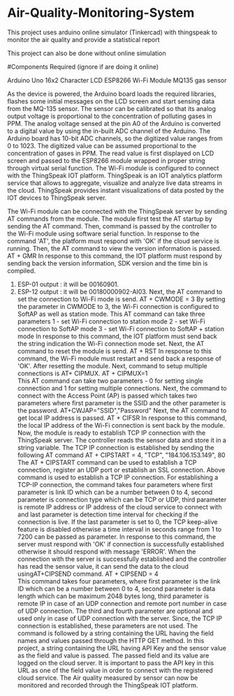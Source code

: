 # Air-Quality-Monitoring-System
 This project uses arduino online simulator (Tinkercad) with thingspeak to monitor the air quality and provide a statistical report
  
 This project can also be done without online simulation
 
 #Components Required (ignore if are doing it online)
 
 Arduino Uno
 16x2 Character LCD
 ESP8266 Wi-Fi Module
 MQ135 gas sensor
 
 As the device is powered, the Arduino board loads the required libraries, flashes some initial messages on the LCD screen and start sensing data from the MQ-135 sensor. The sensor can be calibrated so that its analog output voltage is proportional to the concentration of polluting gases in PPM. The analog voltage sensed at the pin A0 of the Arduino is converted to a digital value by using the in-built ADC channel of the Arduino. The Arduino board has 10-bit ADC channels, so the digitized value ranges from 0 to 1023. The digitized value can be assumed proportional to the concentration of gases in PPM. The read value is first displayed on LCD screen and passed to the ESP8266 module wrapped in proper string through virtual serial function. The Wi-Fi module is configured to connect with the ThingSpeak IOT platform. ThingSpeak is an IOT analytics platform service that allows to aggregate, visualize and analyze live data streams in the cloud. ThingSpeak provides instant visualizations of data posted by the IOT devices to ThingSpeak server.

The Wi-Fi module can be connected with the ThingSpeak server by sending AT commands from the module. The module first test the AT startup by sending the AT command. Then, command is passed by the controller to the Wi-Fi module using software serial function. In response to the command 'AT', the platform must respond with 'OK' if the cloud service is running.
Then, the AT command to view the version information is passed.
AT + GMR 
In response to this command, the IOT platform must respond by sending back the version information, SDK version and the time bin is compiled.
1. ESP-01 output : it will be 00160901.
2. ESP-12 output : it will be 00180000902-AI03.
Next, the AT command to set the connection to Wi-Fi mode is send.
 AT + CWMODE = 3
By setting the parameter in CWMODE to 3, the Wi-Fi connection is configured to SoftAP as well as station mode. This AT command can take three parameters
1 - set Wi-Fi connection to station mode
2 - set Wi-Fi connection to SoftAP mode
3 - set Wi-Fi connection to SoftAP + station mode
In response to this command, the IOT platform must send back the string indication the Wi-Fi connection mode set.
Next, the AT command to reset the module is send.
AT + RST
In response to this command, the Wi-Fi module must restart and send back a response of 'OK'. After resetting the module.
Next, command to setup multiple connections is AT+ CIPMUX.
 AT + CIPMUX=1  
This AT command can take two parameters - 0 for setting single connection and 1 for setting multiple connections.
Next, the command to connect with the Access Point (AP) is passed which takes two parameters where first parameter is the SSID and the other parameter is the password.
AT+CWJAP=\"SSID\",\"Password\"
Next, the AT command to get local IP address is passed.
 AT + CIFSR
In response to this command, the local IP address of the Wi-Fi connection is sent back by the module. Now, the module is ready to establish TCP IP connection with the ThingSpeak server. The controller reads the sensor data and store it in a string variable.
The TCP IP connection is established by sending the following AT command
 AT + CIPSTART = 4, "TCP", "184.106.153.149", 80 
The AT + CIPSTART command can be used to establish a TCP connection, register an UDP port or establish an SSL connection. Above command is used to establish a TCP IP connection. For establishing a TCP-IP connection, the command takes four parameters where first parameter is link ID which can be a number between 0 to 4, second parameter is connection type which can be TCP or UDP, third parameter is remote IP address or IP address of the cloud service to connect with and last parameter is detection time interval for checking if the connection is live. If the last parameter is set to 0, the TCP keep-alive feature is disabled otherwise a time interval in seconds range from 1 to 7200 can be passed as parameter. In response to this command, the server must respond with 'OK' if connection is successfully established otherwise it should respond with message 'ERROR'.
When the connection with the server is successfully established and the controller has read the sensor value, it can send the data to the cloud usingAT+CIPSEND command.
AT + CIPSEND = 4  
This command takes four parameters, where first parameter is the link ID which can be a number between 0 to 4, second parameter is data length which can be maximum 2048 bytes long, third parameter is remote IP in case of an UDP connection and remote port number in case of UDP connection. The third and fourth parameter are optional and used only in case of UDP connection with the server. Since, the TCP IP connection is established, these parameters are not used. The command is followed by a string containing the URL having the field names and values passed through the HTTP GET method.
In this project, a string containing the URL having API Key and the sensor value as the field and value is passed. The passed field and its value are logged on the cloud server. It is important to pass the API key in this URL as one of the field value in order to connect with the registered cloud service. The Air quality measured by sensor can now be monitored and recorded through the ThingSpeak IOT platform.

 
